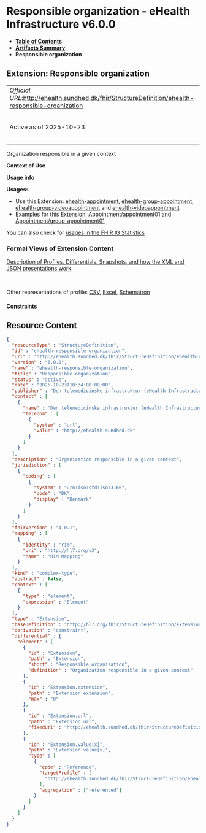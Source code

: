 # Responsible organization - eHealth Infrastructure v6.0.0

* [**Table of Contents**](toc.md)
* [**Artifacts Summary**](artifacts.md)
* **Responsible organization**

## Extension: Responsible organization 

| | |
| :--- | :--- |
| *Official URL*:http://ehealth.sundhed.dk/fhir/StructureDefinition/ehealth-responsible-organization | *Version*:6.0.0 |
| Active as of 2025-10-23 | *Computable Name*:ehealth-responsible-organization |

Organization responsible in a given context

**Context of Use**

**Usage info**

**Usages:**

* Use this Extension: [ehealth-appointment](StructureDefinition-ehealth-appointment.md), [ehealth-group-appointment](StructureDefinition-ehealth-group-appointment.md), [ehealth-group-videoappointment](StructureDefinition-ehealth-group-videoappointment.md) and [ehealth-videoappointment](StructureDefinition-ehealth-videoappointment.md)
* Examples for this Extension: [Appointment/appointment01](Appointment-appointment01.md) and [Appointment/group-appointment01](Appointment-group-appointment01.md)

You can also check for [usages in the FHIR IG Statistics](https://packages2.fhir.org/xig/dk.ehealth.sundhed.fhir.ig.core|current/StructureDefinition/ehealth-responsible-organization)

### Formal Views of Extension Content

 [Description of Profiles, Differentials, Snapshots, and how the XML and JSON presentations work](http://build.fhir.org/ig/FHIR/ig-guidance/readingIgs.html#structure-definitions). 

 

Other representations of profile: [CSV](StructureDefinition-ehealth-responsible-organization.csv), [Excel](StructureDefinition-ehealth-responsible-organization.xlsx), [Schematron](StructureDefinition-ehealth-responsible-organization.sch) 

#### Constraints



## Resource Content

```json
{
  "resourceType" : "StructureDefinition",
  "id" : "ehealth-responsible-organization",
  "url" : "http://ehealth.sundhed.dk/fhir/StructureDefinition/ehealth-responsible-organization",
  "version" : "6.0.0",
  "name" : "ehealth-responsible-organization",
  "title" : "Responsible organization",
  "status" : "active",
  "date" : "2025-10-23T10:34:08+00:00",
  "publisher" : "Den telemedicinske infrastruktur (eHealth Infrastructure)",
  "contact" : [
    {
      "name" : "Den telemedicinske infrastruktur (eHealth Infrastructure)",
      "telecom" : [
        {
          "system" : "url",
          "value" : "http://ehealth.sundhed.dk"
        }
      ]
    }
  ],
  "description" : "Organization responsible in a given context",
  "jurisdiction" : [
    {
      "coding" : [
        {
          "system" : "urn:iso:std:iso:3166",
          "code" : "DK",
          "display" : "Denmark"
        }
      ]
    }
  ],
  "fhirVersion" : "4.0.1",
  "mapping" : [
    {
      "identity" : "rim",
      "uri" : "http://hl7.org/v3",
      "name" : "RIM Mapping"
    }
  ],
  "kind" : "complex-type",
  "abstract" : false,
  "context" : [
    {
      "type" : "element",
      "expression" : "Element"
    }
  ],
  "type" : "Extension",
  "baseDefinition" : "http://hl7.org/fhir/StructureDefinition/Extension",
  "derivation" : "constraint",
  "differential" : {
    "element" : [
      {
        "id" : "Extension",
        "path" : "Extension",
        "short" : "Responsible organization",
        "definition" : "Organization responsible in a given context"
      },
      {
        "id" : "Extension.extension",
        "path" : "Extension.extension",
        "max" : "0"
      },
      {
        "id" : "Extension.url",
        "path" : "Extension.url",
        "fixedUri" : "http://ehealth.sundhed.dk/fhir/StructureDefinition/ehealth-responsible-organization"
      },
      {
        "id" : "Extension.value[x]",
        "path" : "Extension.value[x]",
        "type" : [
          {
            "code" : "Reference",
            "targetProfile" : [
              "http://ehealth.sundhed.dk/fhir/StructureDefinition/ehealth-organization"
            ],
            "aggregation" : ["referenced"]
          }
        ]
      }
    ]
  }
}

```
